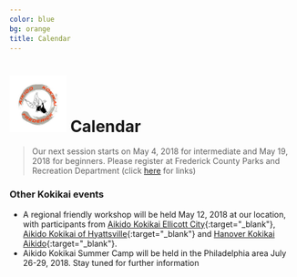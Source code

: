 ```yaml
---
color: blue
bg: orange
title: Calendar
---
```


 # <img src="img/B4.jpg" style="width:100px;"> Calendar


<blockquote class="announce">
Our next session starts on May 4, 2018 for intermediate and May 19, 2018 for
beginners. Please register at Frederick County Parks and Recreation Department (click <a href="#20000101intro">here</a> for links)
</blockquote>

<p class="bottom"></p>

### Other Kokikai events

- A regional friendly workshop will be held May 12, 2018 at our location, with
  participants from [Aikido Kokikai Ellicott City](http://www.ellicottcityaikido.com){:target="_blank"},
  [Aikido Kokikai of Hyattsville](http://capital-aikido.org){:target="_blank"} and
  [Hanover Kokikai Aikido](http://hanoveraikido.com){:target="_blank"}.
- Aikido Kokikai Summer Camp will be held in the Philadelphia area July 26-29, 2018. Stay tuned for further information

 
